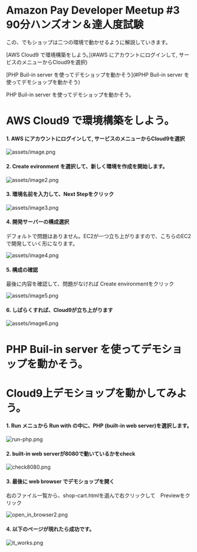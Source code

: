 # Amazon Pay Developer Meetup #3 90分ハンズオン＆達人度試験

この、でもショップは二つの環境で動かせるように解説していきます。


[AWS Cloud9 で環境構築をしよう。](#AWS にアカウントにログインして, サービスのメニューからCloud9を選択)

[PHP Buil-in server を使ってデモショップを動かそう](#PHP Buil-in server を使ってデモショップを動かそう)

PHP Buil-in server を使ってデモショップを動かそう。


# AWS Cloud9 で環境構築をしよう。

#### 1. AWS にアカウントにログインして, サービスのメニューからCloud9を選択

![assets/image.png](assets/image.png)

#### 2. Create evironment を選択して、新しく環境を作成を開始します。

![assets/image2.png](assets/image2.png)

#### 3. 環境名前を入力して、Next Stepをクリック

![assets/image3.png](assets/image3.png)

#### 4. 開発サーバーの構成選択

デフォルトで問題はありません。EC2が一つ立ち上がりますので、こちらのEC2で開発していく形になります。

![assets/image4.png](assets/image4.png)

#### 5. 構成の確認

最後に内容を確認して、問題がなければ Create environmentをクリック

![assets/image5.png](assets/image5.png)

#### 6. しばらくすれば、Cloud9が立ち上がります

![assets/image6.png](assets/image6.png)

# PHP Buil-in server を使ってデモショップを動かそう。



# Cloud9上デモショップを動かしてみよう。

#### 1. Run メニュから Run with の中に、PHP (built-in web server)を選択します。

![run-php.png](assets/run-php.png)

#### 2. built-in web serverが8080で動いているかをcheck

![check8080.png](assets/check8080.png)

#### 3. 最後に web browser でデモショップを開く

右のファイル一覧から、shop-cart.htmlを選んで右クリックして　Previewをクリック

![open_in_browser2.png](assets/open_in_browser2.png)

#### 4. 以下のページが現れたら成功です。

![it_works.png](assets/its_works.png)
